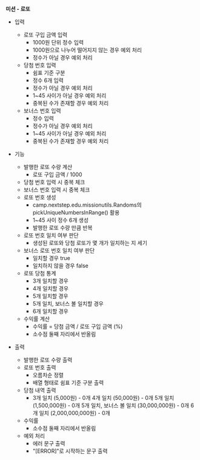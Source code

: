 **미션 - 로또**

- 입력
  - 로또 구입 금액 입력
    - 1000원 단위 정수 입력
    - 1000원으로 나누어 떨어지지 않는 경우 예외 처리
    - 정수가 아닐 경우 예외 처리
  - 당첨 번호 입력
    - 쉼표 기준 구분
    - 정수 6개 입력
    - 정수가 아닐 경우 예외 처리
    - 1~45 사이가 아닐 경우 예외 처리
    - 중복된 수가 존재할 경우 예외 처리
  - 보너스 번호 입력
    - 정수 입력
    - 정수가 아닐 경우 예외 처리
    - 1~45 사이가 아닐 경우 예외 처리
    - 중복된 수가 존재할 경우 예외 처리

- 기능
  - 발행한 로또 수량 계산
    - 로또 구입 금액 / 1000
  - 당첨 번호 입력 시 중복 체크
  - 보너스 번호 입력 시 중복 체크
  - 로또 번호 생성
    - camp.nextstep.edu.missionutils.Randoms의 pickUniqueNumbersInRange() 활용
    - 1~45 사이 정수 6개 생성
    - 발행한 로또 수량 만큼 반복
  - 로또 번호 일치 여부 판단
    - 생성된 로또와 당첨 로또가 몇 개가 일치하는 지 세기 
  - 보너스 로또 번호 일치 여부 판단
    - 일치할 경우 true
    - 일치하지 않을 경우 false
  - 로또 당첨 통계
    - 3개 일치할 경우
    - 4개 일치할 경우
    - 5개 일치할 경우
    - 5개 일치, 보너스 볼 일치할 경우
    - 6개 일치할 경우
  - 수익률 계산
    - 수익률 = 당첨 금액 / 로또 구입 금액 (%)
    - 소수점 둘째 자리에서 반올림

- 출력
  - 발행한 로또 수량 출력
  - 로또 번호 출력
    - 오름차순 정렬
    - 배열 형태로 쉼표 기준 구분 출력
  - 당첨 내역 출력
    - 3개 일치 (5,000원) - 0개
      4개 일치 (50,000원) - 0개
      5개 일치 (1,500,000원) - 0개
      5개 일치, 보너스 볼 일치 (30,000,000원) - 0개
      6개 일치 (2,000,000,000원) - 0개
  - 수익률
    - 소수점 둘째 자리에서 반올림
  - 예외 처리
    - 에러 문구 출력
    - "[ERROR]"로 시작하는 문구 출력